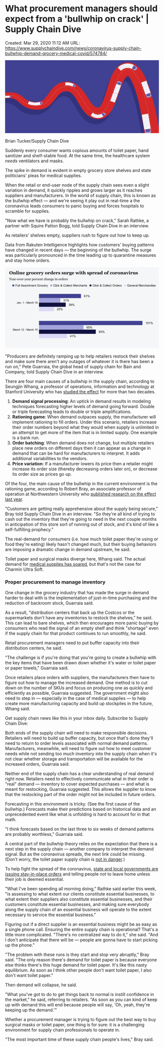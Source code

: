 # What procurement managers should expect from a 'bullwhip on crack' | Supply Chain Dive

Created: Mar 29, 2020 11:12 AM
URL: https://www.supplychaindive.com/news/coronavirus-supply-chain-bullwhip-demand-grocery-medical-covid/574784/

![What%20procurement%20managers%20should%20expect%20from%20a%20'bu%20dbe52a6865da48a5b5ff30f323ed2192/924a76ecf71c5f07b81c5cdf71ed1ad2.jpg](What%20procurement%20managers%20should%20expect%20from%20a%20'bu%20dbe52a6865da48a5b5ff30f323ed2192/924a76ecf71c5f07b81c5cdf71ed1ad2.jpg)

Brian Tucker/Supply Chain Dive

Suddenly every consumer wants copious amounts of toilet paper, hand sanitizer and shelf-stable food. At the same time, the healthcare system *needs* ventilators and masks.

The spike in demand is evident in empty grocery store shelves and state politicians' pleas for medical supplies.

When the retail or end-user node of the supply chain sees even a slight variation in demand, it quickly ripples and grows larger as it reaches suppliers and manufacturers. In the world of supply chain, this is known as the bullwhip effect — and we're seeing it play out in real-time a the coronavirus leads consumers to panic buying and forces hospitals to scramble for supplies.

"Now what we have is probably the bullwhip on crack," Sarah Rathke, a partner with Squire Patton Bogg​, told Supply Chain Dive in an interview.

As retailers' shelves empty, suppliers rush to figure out how to keep up.

 Data from Rakuten Intelligence highlights how customers' buying patterns have changed in recent days — the beginning of the bullwhip. The surge was particularly pronounced in the time leading up to quarantine measures and stay home orders.

![What%20procurement%20managers%20should%20expect%20from%20a%20'bu%20dbe52a6865da48a5b5ff30f323ed2192/Online_grocery_orders_surge_with_spread_of_coronavirus_4.svg](What%20procurement%20managers%20should%20expect%20from%20a%20'bu%20dbe52a6865da48a5b5ff30f323ed2192/Online_grocery_orders_surge_with_spread_of_coronavirus_4.svg)

"Producers are definitely ramping up to help retailers restock their shelves and make sure there aren't any outages of whatever it is there has been a run on," Pete Guarraia, the global head of supply chain for Bain and Company, told Supply Chain Dive in an interview.

There are four main causes of a bullwhip in the supply chain, according to Seungjin Whang, a professor of operations, information and technology at Stanford University who has [studied the effect](https://search-proquest-com.proxyau.wrlc.org/docview/213180776/fulltextPDF/87F81C5C81934033PQ/1?accountid=8285) for more than two decades.​

1. **Demand signal processing**: An uptick in demand results in modeling techniques forecasting higher levels of demand going forward. Double or triple forecasting leads to double or triple amplifications.
2. **Rationing game**: When demand outpaces supply, the manufacturer will implement rationing to fill orders. Under this scenario, retailers increase their order numbers beyond what they would when supply is unlimited in an attempt to get more of the item that is in limited supply. One example is a bank run.
3. **Order batching**: When demand does not change, but multiple retailers place new orders on different days then it can appear as a change in demand that can be hard for manufacturers to interpret. It adds additional variabilities to the vendors.
4. **Price variation**: If a manufacturer lowers its price then a retailer might increase its order size (thereby decreasing orders later on), or decrease its order size as prices go up.

Of the four, the main cause of the bullwhip in the current environment is the rationing game, according to Robert Bray, an associate professor of operation at Northwestern University who [published research on the effect last year](https://www.kellogg.northwestern.edu/faculty/research/researchdetail?guid=a993f66b-f61d-11e5-896f-0050569b3e41).

"Customers are getting really apprehensive about the supply being secure," Bray told Supply Chain Dive in an interview. "So they're all kind of trying to cash out the inventory that they're going to need in the next couple months in anticipation of this store sort of running out of stock, and it's kind of like a self-fulfilling prophecy."

The real-demand for consumers (i.e. how much toilet paper they're using or food they're eating) likely hasn't changed much, but their buying behaviors are imposing a dramatic change in demand upstream, he said.

Toilet paper and surgical masks diverge here, Whang said. The actual demand for [medical supplies has soared](https://www.supplychaindive.com/news/covid-19-health-medical-supply-chain/574787/), but that's not the case for Charmin Ultra Soft.

### Proper procurement to manage inventory

One change in the grocery industry that has made the surge in demand harder to deal with is the implementation of just-in-time purchasing and the reduction of backroom stock, Guarraia said.

As a result, "distribution centers that back up the Costcos or the supermarkets don't have any inventories to restock the shelves," he said. This can lead to bare shelves, which then encourages more panic buying by consumers who read the signal of an empty shelf and think "shortage" even if the supply chain for that product continues to run smoothly, he said.

Retail procurement managers need to put buffer capacity into their distribution centers, he said.

"The challenge is if you're doing that you're going to create a bullwhip with the key items that have been drawn down whether it's water or toilet paper or paper towels," Guarraia said.

Once retailers place orders with suppliers, the manufacturers then have to figure out how to manage the increased demand. One method is to cut down on the number of SKUs and focus on producing one as quickly and efficiently as possible, Guarraia suggested. The government might also need to step in — especially in the case of medical supplies — to help create more manufacturing capacity and build up stockpiles in the future, Whang said.

Get supply chain news like this in your inbox daily. Subscribe to Supply Chain Dive:

Both ends of the supply chain will need to make responsible decisions. Retailers will need to build up buffer capacity, but once that's done they'll need to return to order levels associated with normal demand patterns. Manufacturers, meanwhile, will need to figure out how to meet customer needs while not sending too much inventory into the supply chain when it's not clear whether storage and transportation will be available for the increased orders, Guarraia said.

Neither end of the supply chain has a clear understanding of real demand right now. Retailers need to effectively communicate what in their order is "real" demand — inventory to cover expected purchases — and what is meant for restocking, Guarraia suggested. This allows the supplier to know that the restocking part of the order might not be included in future orders.

Forecasting in this environment is tricky. (See the first cause of the bullwhip.) Forecasts make their predictions based on historical data and an unprecedented event like what is unfolding is hard to account for in that math.

"I think forecasts based on the last three to six weeks of demand patterns are probably worthless," Guarraia said.

A central part of the bullwhip theory relies on the expectation that there is a next step in the supply chain — another company to interpret the demand signal. But as the coronavirus spreads, the next link could be missing. (Don't worry, the toilet paper supply chain is [not in danger](https://www.latimes.com/business/story/2020-03-14/coronavirus-will-we-run-out-of-toilet-paper).)

To help fight the spread of the coronavirus, [state and local governments are issuing stay-in-place orders](https://www.nytimes.com/interactive/2020/us/coronavirus-stay-at-home-order.html) and telling people not to leave home unless their job is deemed essential.

"What I've been spending all morning doing," Rathke said earlier this week, "is assessing to what extent our clients constitute essential businesses, to what extent their suppliers also constitute essential businesses, and their customers constitute essential businesses, and making sure everybody along the supply chain of an essential business will operate to the extent necessary to service the essential business."

Figuring out if a direct supplier is an essential business might be as easy as a single phone call. Ensuring the entire supply chain is operational? That's a little more complicated. "There's no centralized way to do it," she said. "And I don't anticipate that there will be — people are gonna have to start picking up the phone."

"The problem with these runs is they start and stop very abruptly," Bray said. "The only reason there's demand for toilet paper is because everyone else thinks there's this huge demand for toilet paper. It's like this nasty equilibrium. As soon as I think other people don't want toilet paper, I also don't want toilet paper."

Then demand will collapse, he said.

"What you've got to do to get things back to normal is instill confidence in the market," he said, referring to retailers. "As soon as you can kind of keep up with demand this will end because people will say, 'Oh, yeah, they're keeping up the demand.'"

Whether a procurement manager is trying to figure out the best way to buy surgical masks or toilet paper, one thing is for sure: it is a challenging environment for supply chain professionals to operate in.

"The most important time of these supply chain people's lives," Bray said.